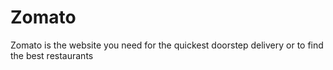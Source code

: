 # Zomato
Zomato is the website you need for the quickest doorstep delivery or to find the best restaurants
